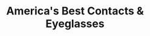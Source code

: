 ---
title: "America's Best Contacts & Eyeglasses"
url: /mesa/americas-best-contacts-und-eyeglasses/
shop: Optiker
---